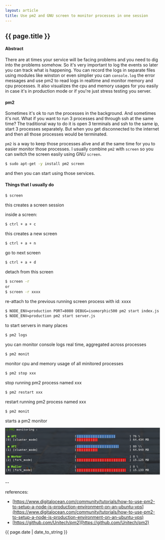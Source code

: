 ```yaml
---
layout: article
title: Use pm2 and GNU screen to monitor processes in one session
---
```

## {{ page.title }}

#### Abstract

There are at times your service will be facing problems and you need to dig into the problems somehow. So it's very important to log the events so later you can track what is happening. You can record the logs in separate files using modules like winston or even simplier you can `console.log` the error messages and use pm2 to read logs in realtime and monitor memory and cpu processes. It also visualizes the cpu and memory usages for you easily in case it's in production mode or if you're just stress testing you server.

#### pm2

Sometimes it's ok to run the processes in the background. And sometimes it's not.  What if you want to run 3 processes and through ssh at the same time?  The traditional way to do it is open 3 terminals and ssh to the same ip, start 3 processes separately.  But when you get disconnected to the internet and then all those processes would be terminated. 

`pm2` is a way to keep those processes alive and at the same time for you to easier monitor those processes. I usually combine `pm2` with `screen` so you can switch the screen easily using GNU `screen`.

```bash
$ sudo apt-get -y install pm2 screen
```
and then you can start using those services.


#### Things that I usually do

```bash
$ screen
```

this creates a screen session


inside a screen:

```bash
$ ctrl + a + c
```
this creates a new screen

```bash
$ ctrl + a + n
```
go to next screen

```bash
$ ctrl + a + d
```
detach from this screen

```bash
$ screen -r 
or 
$ screen -r xxxx
```
re-attach to the previous running screen process with id: xxxx

```bash
$ NODE_ENV=production PORT=8080 DEBUG=isomorphic500 pm2 start index.js
$ NODE_ENV=production pm2 start server.js
```
to start servers in many places

```bash
$ pm2 logs
```
you can monitor console logs real time, aggregated across processes

```bash
$ pm2 monit
```
monitor cpu and memory usage of all minitored processes

```bash
$ pm2 stop xxx
```
stop running pm2 process named xxx

```bash
$ pm2 restart xxx
```
restart running pm2 process named xxx

```bash
$ pm2 monit
```
starts a pm2 monitor

![](https://raw.githubusercontent.com/unitech/pm2/master/pres/pm2-monit.png)

--

references:

* [https://www.digitalocean.com/community/tutorials/how-to-use-pm2-to-setup-a-node-js-production-environment-on-an-ubuntu-vps](https://www.digitalocean.com/community/tutorials/how-to-use-pm2-to-setup-a-node-js-production-environment-on-an-ubuntu-vps)
* [https://github.com/Unitech/pm2](https://github.com/Unitech/pm2)

{{ page.date | date_to_string }}





